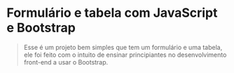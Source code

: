 # Formulário e tabela com JavaScript e Bootstrap

> Esse é um projeto bem simples que tem um formulário e uma tabela, ele foi feito com o intuito de ensinar principiantes no desenvolvimento front-end a usar o Bootstrap.